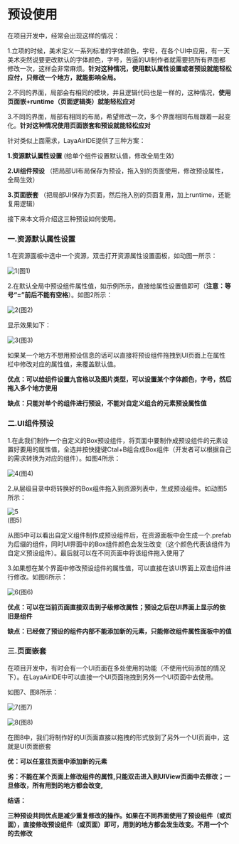 # 预设使用

在项目开发中，经常会出现这样的情况：

1.立项的时候，美术定义一系列标准的字体颜色，字号，在各个UI中应用，有一天美术突然说要更改默认的字体颜色，字号，苦逼的UI制作者就需要把所有界面都修改一次，这样会非常麻烦。**针对这种情况，使用默认属性设置或者预设就能轻松应付，只修改一个地方，就能影响全局。**

2.不同的界面，局部会有相同的模块，并且逻辑代码也是一样的，这种情况，**使用页面嵌+runtime（页面逻辑类）就能轻松应对**

3.不同的界面，局部有相同的布局，希望修改一次，多个界面相同布局跟着一起变化。**针对这种情况使用页面嵌套和预设就能轻松应对**

针对类似上面需求，LayaAirIDE提供了三种方案：

**1.资源默认属性设置** (给单个组件设置默认值，修改全局生效)

**2.UI组件预设** （把局部UI布局保存为预设，拖入别的页面使用，修改预设属性，全局生效）

**3.页面嵌套** （把局部UI保存为页面，然后拖入别的页面复用，加上runtime，还能复用逻辑）

接下来本文将介绍这三种预设如何使用。

### 一.资源默认属性设置

1.在资源面板中选中一个资源，双击打开资源属性设置面板，如动图一所示：

![1](img\1.gif)(图1)

2.在默认全局中预设组件属性值，如示例所示，直接给属性设置值即可（**注意：等号“=”前后不能有空格**）。如图2所示：

![2](img\2.png)(图2)

显示效果如下：

![3](img\3.png)(图3)

如果某一个地方不想用预设信息的话可以直接将预设组件拖拽到UI页面上在属性栏中修改对应的属性值，来覆盖默认值。

**优点：可以给组件设置九宫格以及图片类型，可以设置某个字体颜色，字号，然后拖入多个地方使用**

**缺点：只能对单个的组件进行预设，不能对自定义组合的元素预设属性值**



### 二.UI组件预设

1.在此我们制作一个自定义的Box预设组件，将页面中要制作成预设组件的元素设置好要用的属性值，全选并按快捷键Ctal+B组合成Box组件（开发者可以根据自己的需求转换为对应的组件）。如图4所示：

![4](img\4.png)(图4)

2.从层级目录中将转换好的Box组件拖入到资源列表中，生成预设组件。如动图5所示：

![5](img\5.gif)</br>(图5)

从图5中可以看出自定义组件制作成预设组件后，在资源面板中会生成一个.prefab为后缀的组件，同时UI界面中的Box组件颜色会发生改变（这个颜色代表该组件为自定义预设组件）。最后就可以在不同页面中将该组件拖入使用了

3.如果想在某个界面中修改预设组件的属性值，可以直接在该UI界面上双击组件进行修改。如图6所示：

![6](img\6.png)(图6)

**优点：可以在当前页面直接双击到子级修改属性；预设之后在UI界面上显示的依旧是组件**

**缺点：已经做了预设的组件内部不能添加新的元素，只能修改组件属性面板中的值**



### 三.页面嵌套

在项目开发中，有时会有一个UI页面在多处使用的功能（不使用代码添加的情况下）。在LayaAirIDE中可以直接一个UI页面拖拽到另外一个UI页面中去使用。

如图7、图8所示：

![7](img\7.png)(图7)

![8](img\8.gif)(图8)

在图8中，我们将制作好的UI页面直接以拖拽的形式放到了另外一个UI页面中，这就是UI页面嵌套

**优：可以任意往页面中添加新的元素**

**劣：不能在某个页面上修改组件的属性,只能双击进入到UIView页面中去修改；一旦修改，所有用到的地方都会改变,**



**结语：**

**三种预设共同优点是减少重复修改的操作。如果在不同界面使用了预设组件（或页面），直接修改预设组件（或页面）即可，用到的地方都会发生改变。不用一个个的去修改**